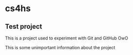 # cs4hs

## Test project

This is a project used to experiment with Git and GitHub OwO

This is some unimportant information about the project
